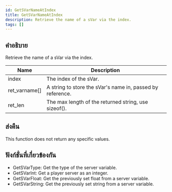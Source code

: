 ```yaml
---
id: GetSVarNameAtIndex
title: GetSVarNameAtIndex
description: Retrieve the name of a sVar via the index.
tags: []
---
```


## คำอธิบาย

Retrieve the name of a sVar via the index.


| Name | Description |
|------|-------------|
|index | The index of the sVar.|
|ret_varname[] | A string to store the sVar's name in, passed by reference.|
|ret_len | The max length of the returned string, use sizeof().|


## ส่งคืน

This function does not return any specific values.


## ฟังก์ชั่นที่เกี่ยวข้องกัน


-  GetSVarType: Get the type of the server variable.
-  GetSVarInt: Get a player server as an integer.
-  GetSVarFloat: Get the previously set float from a server variable.
-  GetSVarString: Get the previously set string from a server variable.